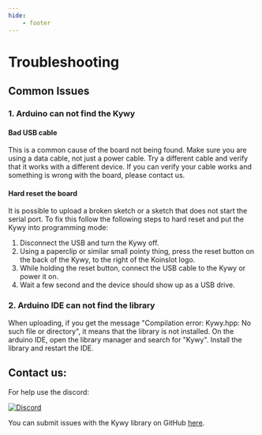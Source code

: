 ```yaml
---
hide:
    - footer
---
```


<!--
SPDX-FileCopyrightText: 2025 KOINSLOT, Inc.

SPDX-License-Identifier: GPL-3.0-or-later
-->

# Troubleshooting
## Common Issues
### 1. Arduino can not find the Kywy
#### Bad USB cable
This is a common cause of the board not being found. Make sure you are
using a data cable, not just a power cable. Try a different cable and verify
that it works with a different device. If you can verify your cable works and
something is wrong with the board, please contact us.

#### Hard reset the board
It is possible to upload a broken sketch or a sketch that does not start the
serial port. To fix this follow the following steps to hard reset and put the
Kywy into programming mode:
1. Disconnect the USB and turn the Kywy off.
2. Using a paperclip or similar small pointy thing, press the reset button on the
back of the Kywy, to the right of the Koinslot logo.
3. While holding the reset button, connect the USB cable to the Kywy or power it on.
4. Wait a few second and the device should show up as a USB drive.

### 2. Arduino IDE can not find the library
When uploading, if you get the message "Compilation error:
Kywy.hpp: No such file or directory", it means that the library is not
installed.
On the arduino IDE, open the library manager and search for "Kywy". Install the
library and restart the IDE.

## Contact us:
For help use the discord:

<a href="https://discord.gg/zAYym57Fy6"
    ><img
        alt="Discord"
        src="https://img.shields.io/discord/1172988360063725629?style=for-the-badge&logo=discord"
/></a>

You can submit issues with the Kywy library on GitHub [here](https://github.com/KOINSLOT-Inc/kywy/issues).
